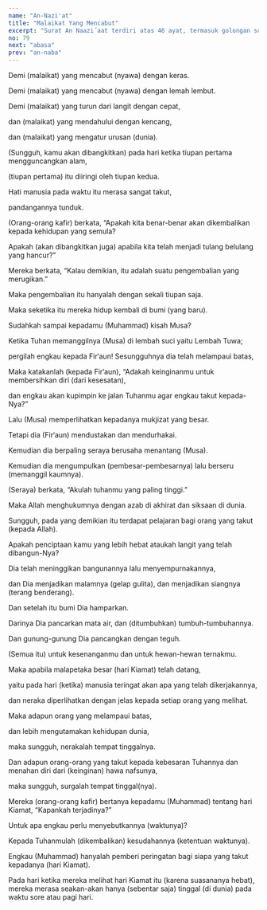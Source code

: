 ```yaml
---
name: "An-Nazi'at"
title: "Malaikat Yang Mencabut"
excerpt: "Surat An Naazi´aat terdiri atas 46 ayat, termasuk golongan surat-surat Makkiyah, diturunkan sesudah surat An Naba´. Dinamai An Naazi´aat diambil dari perkataan An Naazi´aat yang terdapat pada ayat pertama surat ini. Dinamai pula as Saahirah yang diambil dari ayat 14, dinamai juga Ath Thaammah diambil dari ayat 34."
no: 79
next: "abasa"
prev: "an-naba"
---
```


<span id='1' class='verse' title="QS An-Nazi'at: 1">Demi (malaikat) yang mencabut (nyawa) dengan keras.</span>

<span id='2' class='verse' title="QS An-Nazi'at: 2">Demi (malaikat) yang mencabut (nyawa) dengan lemah lembut.</span>

<span id='3' class='verse' title="QS An-Nazi'at: 3">Demi (malaikat) yang turun dari langit dengan cepat,</span>

<span id='4' class='verse' title="QS An-Nazi'at: 4">dan (malaikat) yang mendahului dengan kencang,</span>

<span id='5' class='verse' title="QS An-Nazi'at: 5">dan (malaikat) yang mengatur urusan (dunia).</span>

<span id='6' class='verse' title="QS An-Nazi'at: 6">(Sungguh, kamu akan dibangkitkan) pada hari ketika tiupan pertama mengguncangkan alam,</span>

<span id='7' class='verse' title="QS An-Nazi'at: 7">(tiupan pertama) itu diiringi oleh tiupan kedua.</span>

<span id='8' class='verse' title="QS An-Nazi'at: 8">Hati manusia pada waktu itu merasa sangat takut,</span>

<span id='9' class='verse' title="QS An-Nazi'at: 9">pandangannya tunduk.</span>

<span id='10' class='verse' title="QS An-Nazi'at: 10">(Orang-orang kafir) berkata, “Apakah kita benar-benar akan dikembalikan kepada kehidupan yang semula?</span>

<span id='11' class='verse' title="QS An-Nazi'at: 11">Apakah (akan dibangkitkan juga) apabila kita telah menjadi tulang belulang yang hancur?”</span>

<span id='12' class='verse' title="QS An-Nazi'at: 12">Mereka berkata, “Kalau demikian, itu adalah suatu pengembalian yang merugikan.”</span>

<span id='13' class='verse' title="QS An-Nazi'at: 13">Maka pengembalian itu hanyalah dengan sekali tiupan saja.</span>

<span id='14' class='verse' title="QS An-Nazi'at: 14">Maka seketika itu mereka hidup kembali di bumi (yang baru).</span>

<span id='15' class='verse' title="QS An-Nazi'at: 15">Sudahkah sampai kepadamu (Muhammad) kisah Musa?</span>

<span id='16' class='verse' title="QS An-Nazi'at: 16">Ketika Tuhan memanggilnya (Musa) di lembah suci yaitu Lembah Tuwa;</span>

<span id='17' class='verse' title="QS An-Nazi'at: 17">pergilah engkau kepada Fir‘aun! Sesungguhnya dia telah melampaui batas,</span>

<span id='18' class='verse' title="QS An-Nazi'at: 18">Maka katakanlah (kepada Fir‘aun), “Adakah keinginanmu untuk membersihkan diri (dari kesesatan),</span>

<span id='19' class='verse' title="QS An-Nazi'at: 19">dan engkau akan kupimpin ke jalan Tuhanmu agar engkau takut kepada-Nya?”</span>

<span id='20' class='verse' title="QS An-Nazi'at: 20">Lalu (Musa) memperlihatkan kepadanya mukjizat yang besar.</span>

<span id='21' class='verse' title="QS An-Nazi'at: 21">Tetapi dia (Fir‘aun) mendustakan dan mendurhakai.</span>

<span id='22' class='verse' title="QS An-Nazi'at: 22">Kemudian dia berpaling seraya berusaha menantang (Musa).</span>

<span id='23' class='verse' title="QS An-Nazi'at: 23">Kemudian dia mengumpulkan (pembesar-pembesarnya) lalu berseru (memanggil kaumnya).</span>

<span id='24' class='verse' title="QS An-Nazi'at: 24">(Seraya) berkata, “Akulah tuhanmu yang paling tinggi.”</span>

<span id='25' class='verse' title="QS An-Nazi'at: 25">Maka Allah menghukumnya dengan azab di akhirat dan siksaan di dunia.</span>

<span id='26' class='verse' title="QS An-Nazi'at: 26">Sungguh, pada yang demikian itu terdapat pelajaran bagi orang yang takut (kepada Allah).</span>

<span id='27' class='verse' title="QS An-Nazi'at: 27">Apakah penciptaan kamu yang lebih hebat ataukah langit yang telah dibangun-Nya?</span>

<span id='28' class='verse' title="QS An-Nazi'at: 28">Dia telah meninggikan bangunannya lalu menyempurnakannya,</span>

<span id='29' class='verse' title="QS An-Nazi'at: 29">dan Dia menjadikan malamnya (gelap gulita), dan menjadikan siangnya (terang benderang).</span>

<span id='30' class='verse' title="QS An-Nazi'at: 30">Dan setelah itu bumi Dia hamparkan.</span>

<span id='31' class='verse' title="QS An-Nazi'at: 31">Darinya Dia pancarkan mata air, dan (ditumbuhkan) tumbuh-tumbuhannya.</span>

<span id='32' class='verse' title="QS An-Nazi'at: 32">Dan gunung-gunung Dia pancangkan dengan teguh.</span>

<span id='33' class='verse' title="QS An-Nazi'at: 33">(Semua itu) untuk kesenanganmu dan untuk hewan-hewan ternakmu.</span>

<span id='34' class='verse' title="QS An-Nazi'at: 34">Maka apabila malapetaka besar (hari Kiamat) telah datang,</span>

<span id='35' class='verse' title="QS An-Nazi'at: 35">yaitu pada hari (ketika) manusia teringat akan apa yang telah dikerjakannya,</span>

<span id='36' class='verse' title="QS An-Nazi'at: 36">dan neraka diperlihatkan dengan jelas kepada setiap orang yang melihat.</span>

<span id='37' class='verse' title="QS An-Nazi'at: 37">Maka adapun orang yang melampaui batas,</span>

<span id='38' class='verse' title="QS An-Nazi'at: 38">dan lebih mengutamakan kehidupan dunia,</span>

<span id='39' class='verse' title="QS An-Nazi'at: 39">maka sungguh, nerakalah tempat tinggalnya.</span>

<span id='40' class='verse' title="QS An-Nazi'at: 40">Dan adapun orang-orang yang takut kepada kebesaran Tuhannya dan menahan diri dari (keinginan) hawa nafsunya,</span>

<span id='41' class='verse' title="QS An-Nazi'at: 41">maka sungguh, surgalah tempat tinggal(nya).</span>

<span id='42' class='verse' title="QS An-Nazi'at: 42">Mereka (orang-orang kafir) bertanya kepadamu (Muhammad) tentang hari Kiamat, “Kapankah terjadinya?”</span>

<span id='43' class='verse' title="QS An-Nazi'at: 43">Untuk apa engkau perlu menyebutkannya (waktunya)?</span>

<span id='44' class='verse' title="QS An-Nazi'at: 44">Kepada Tuhanmulah (dikembalikan) kesudahannya (ketentuan waktunya).</span>

<span id='45' class='verse' title="QS An-Nazi'at: 45">Engkau (Muhammad) hanyalah pemberi peringatan bagi siapa yang takut kepadanya (hari Kiamat).</span>

<span id='46' class='verse' title="QS An-Nazi'at: 46">Pada hari ketika mereka melihat hari Kiamat itu (karena suasananya hebat), mereka merasa seakan-akan hanya (sebentar saja) tinggal (di dunia) pada waktu sore atau pagi hari.</span>
